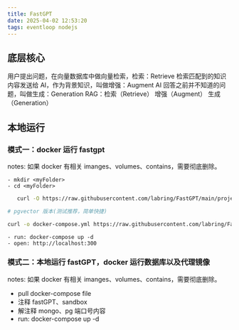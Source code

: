 ```yaml
---
title: FastGPT
date: 2025-04-02 12:53:20
tags: eventloop nodejs
---
```


## 底层核心

用户提出问题，在向量数据库中做向量检索，检索：Retrieve
检索匹配到的知识内容发送给 AI，作为背景知识，叫做增强：Augment
AI 回答之前并不知道的问题，叫做生成：Generation
RAG：检索（Retrieve） 增强（Augment） 生成（Generation）

## 本地运行

### 模式一：docker 运行 fastgpt

notes: 如果 docker 有相关 imanges、volumes、contains，需要彻底删除。

    - mkdir <myFolder>
    - cd <myFolder>

```bash
   curl -O https://raw.githubusercontent.com/labring/FastGPT/main/projects/app/data/config.json

# pgvector 版本(测试推荐，简单快捷)

curl -o docker-compose.yml https://raw.githubusercontent.com/labring/FastGPT/main/deploy/docker/docker-compose-pgvector.yml

```

    - run: docker-compose up -d
    - open: http://localhost:300

### 模式二：本地运行 fastGPT，docker 运行数据库以及代理镜像

notes: 如果 docker 有相关 imanges、volumes、contains，需要彻底删除。

- pull docker-compose file
- 注释 fastGPT、sandbox
- 解注释 mongo、pg 端口号内容
- run: docker-compose up -d
